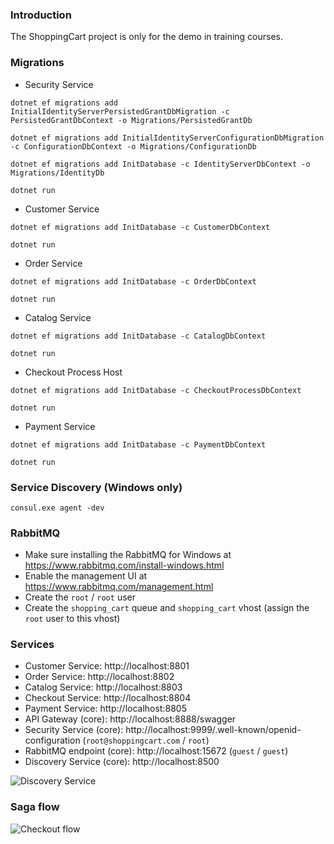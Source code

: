 ### Introduction

The ShoppingCart project is only for the demo in training courses.

### Migrations

- Security Service

```
dotnet ef migrations add InitialIdentityServerPersistedGrantDbMigration -c PersistedGrantDbContext -o Migrations/PersistedGrantDb
```

```
dotnet ef migrations add InitialIdentityServerConfigurationDbMigration -c ConfigurationDbContext -o Migrations/ConfigurationDb
```

```
dotnet ef migrations add InitDatabase -c IdentityServerDbContext -o Migrations/IdentityDb
```

```
dotnet run
```

- Customer Service

```
dotnet ef migrations add InitDatabase -c CustomerDbContext
```

```
dotnet run
```

- Order Service

```
dotnet ef migrations add InitDatabase -c OrderDbContext
```

```
dotnet run
```

- Catalog Service

```
dotnet ef migrations add InitDatabase -c CatalogDbContext
```

```
dotnet run
```

- Checkout Process Host

```
dotnet ef migrations add InitDatabase -c CheckoutProcessDbContext
```

```
dotnet run
```

- Payment Service

```
dotnet ef migrations add InitDatabase -c PaymentDbContext
```

```
dotnet run
```

### Service Discovery (Windows only)

```
consul.exe agent -dev
```

### RabbitMQ

- Make sure installing the RabbitMQ for Windows at https://www.rabbitmq.com/install-windows.html
- Enable the management UI at https://www.rabbitmq.com/management.html
- Create the `root` / `root` user
- Create the `shopping_cart` queue and `shopping_cart` vhost (assign the `root` user to this vhost)

### Services

- Customer Service: http://localhost:8801
- Order Service: http://localhost:8802
- Catalog Service: http://localhost:8803
- Checkout Service: http://localhost:8804
- Payment Service: http://localhost:8805
- API Gateway (core): http://localhost:8888/swagger
- Security Service (core): http://localhost:9999/.well-known/openid-configuration (`root@shoppingcart.com` / `root`)
- RabbitMQ endpoint (core): http://localhost:15672 (`guest` / `guest`)
- Discovery Service (core): http://localhost:8500

![Discovery Service](https://github.com/thangchung/ShoppingCartDemo/blob/master/docs/ServiceDiscovery.png)

### Saga flow

![Checkout flow](https://github.com/thangchung/ShoppingCartDemo/blob/master/docs/CheckoutProcess.png)

